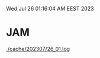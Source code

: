 Wed Jul 26 01:16:04 AM EEST 2023
# JAM
<a href='./cache/202307/26_01.log'>./cache/202307/26_01.log</a>
